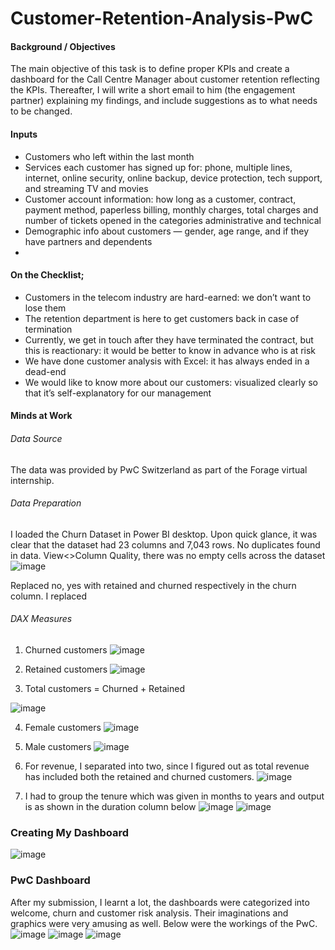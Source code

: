 # Customer-Retention-Analysis-PwC
#### Background / Objectives

The main objective of this task is to define proper KPIs and create a dashboard for the Call Centre Manager about customer retention reflecting the KPIs. Thereafter, I will write a short email to him (the engagement partner) explaining my findings, and include suggestions as to what needs to be changed.

#### Inputs

- Customers who left within the last month
- Services each customer has signed up for: phone, multiple lines, internet, online security, online backup, device protection, tech support, and streaming TV and movies
- Customer account information: how long as a customer, contract, payment method, paperless billing, monthly charges, total charges and number of tickets opened in the categories administrative and technical
- Demographic info about customers — gender, age range, and if they have partners and dependents
- 
#### On the Checklist;

- Customers in the telecom industry are hard-earned: we don’t want to lose them
- The retention department is here to get customers back in case of termination
- Currently, we get in touch after they have terminated the contract, but this is reactionary: it would be better to know in advance who is at risk
- We have done customer analysis with Excel: it has always ended in a dead-end
- We would like to know more about our customers: visualized clearly so that it’s self-explanatory for our management
  
#### Minds at Work

###### Data Source

The data was provided by PwC Switzerland as part of the Forage virtual internship.

###### Data Preparation

I loaded the Churn Dataset in Power BI desktop. Upon quick glance, it was clear that the dataset had 23 columns and 7,043 rows.
No duplicates found in data. View<>Column Quality, there was no empty cells across the dataset
![image](https://github.com/Essie-Wabomba-dmd/Customer-Retention-Analysis-PwC-/assets/63599016/b1332d36-f3f8-4571-8daa-371b5b4c9fef)

Replaced no, yes with retained and churned respectively in the churn column. I replaced

###### DAX Measures

1. Churned customers
![image](https://github.com/Essie-Wabomba-dmd/Customer-Retention-Analysis-PwC-/assets/63599016/d875aa76-d35f-4ee8-abeb-33b41d7251bc)

2. Retained customers
![image](https://github.com/Essie-Wabomba-dmd/Customer-Retention-Analysis-PwC-/assets/63599016/6f9c719e-9d7f-4ad7-b044-108028da37d9)

3. Total customers = Churned + Retained

![image](https://github.com/Essie-Wabomba-dmd/Customer-Retention-Analysis-PwC-/assets/63599016/f41691e3-b10b-431d-8673-d4cc814481be)

4. Female customers
![image](https://github.com/Essie-Wabomba-dmd/Customer-Retention-Analysis-PwC-/assets/63599016/2ccffc00-0923-464a-8219-5d3611c9af93)

5. Male customers
![image](https://github.com/Essie-Wabomba-dmd/Customer-Retention-Analysis-PwC-/assets/63599016/6dbbf3df-c8d5-46f6-af83-9e0eed99eddc)
6. For revenue, I separated into two, since I figured out as total revenue has included both the retained and churned customers.
![image](https://github.com/Essie-Wabomba-dmd/Customer-Retention-Analysis-PwC-/assets/63599016/280a62e1-4e4a-4f90-a62a-76d5a6d11f39)

7. I had to group the tenure which was given in months to years and output is as shown in the duration column below
![image](https://github.com/Essie-Wabomba-dmd/Customer-Retention-Analysis-PwC-/assets/63599016/304f018a-cbaa-4d2e-8251-45d509d56bdc)
![image](https://github.com/Essie-Wabomba-dmd/Customer-Retention-Analysis-PwC-/assets/63599016/e4fe1c9e-5859-42da-9f41-30ca27539d80)

### Creating My Dashboard
![image](https://github.com/Essie-Wabomba-dmd/Customer-Retention-Analysis-PwC-/assets/63599016/93f42e36-7b78-4d17-8f77-afa79c5a9377)


### PwC Dashboard
After my submission, I learnt a lot, the dashboards were categorized into welcome, churn and customer risk analysis. Their imaginations and graphics were very amusing as well. Below were the workings of the PwC.
![image](https://github.com/Essie-Wabomba-dmd/Customer-Retention-Analysis-PwC-/assets/63599016/0e8c1137-71c5-4111-a96c-b23784805e26)
![image](https://github.com/Essie-Wabomba-dmd/Customer-Retention-Analysis-PwC-/assets/63599016/aff7e996-7824-47c7-ac27-765d12b63851)
![image](https://github.com/Essie-Wabomba-dmd/Customer-Retention-Analysis-PwC-/assets/63599016/b9edf9ff-1b80-4ba9-9a37-cf168137cc03)



